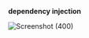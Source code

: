 **dependency injection**

![Screenshot (400)](https://github.com/SanjitKumar49/SpringBootLearningProjects/assets/113637775/b4a7abfc-df34-4f13-ba6f-71caf59570ef)
